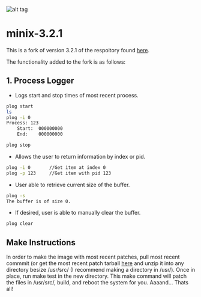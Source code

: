 ![alt tag](http://cdns2.freepik.com/free-photo/terminal-windows_318-9332.jpg)

# minix-3.2.1
This is a fork of version 3.2.1 of the respoitory found [here](https://github.com/minix3/minix).

The functionality added to the fork is as follows:
## 1. Process Logger
* Logs start and stop times of most recent process.
```bash
plog start
ls
plog -i 0
Process: 123
	Start:	000000000
	End:	000000000

plog stop
```
* Allows the user to return information by index or pid.
```bash
plog -i 0		//Get item at index 0
plog -p 123		//Get item with pid 123
```
  * User able to retrieve current size of the buffer.
```bash
plog -s
The buffer is of size 0.
```
  * If desired, user is able to manually clear the buffer.
```bash
plog clear
```

## Make Instructions
In order to make the image with most recent patches, pull most recent commmit (or get the most recent patch tarball [here](https://github.com/Jakeman893/minix-3.2.1/releases) and unzip it into any directory besize /usr/src/ (I recommend making a directory in /usr/).
Once in place, run make test in the new directory. This make command will patch the files in /usr/src/, build, and reboot the system for you. Aaaand... Thats all!
